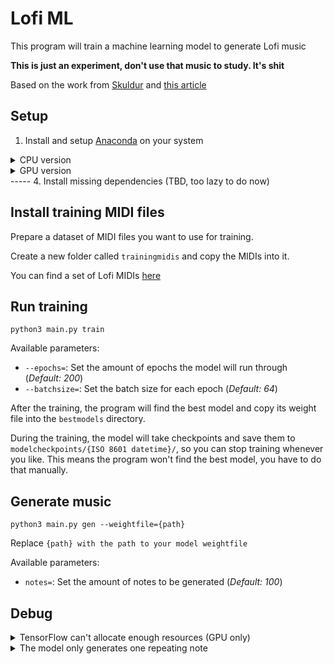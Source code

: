 # Lofi ML

This program will train a machine learning model to generate Lofi music

**This is just an experiment, don't use that music to study. It's shit**

Based on the work from [Skuldur](https://github.com/Skuldur/Classical-Piano-Composer) and [this article](https://towardsdatascience.com/how-to-generate-music-using-a-lstm-neural-network-in-keras-68786834d4c5)

## Setup
1. Install and setup [Anaconda](https://www.anaconda.com) on your system

<details>
<summary>CPU version</summary>

2. Run `conda create -n tensorflow_env tensorflow`
3. Run `conda activate tensorflow_env`
</details>

<details>
<summary>GPU version</summary>

2. `conda create -n tensorflow_gpuenv tensorflow-gpu`
3. `conda activate tensorflow_gpuenv`
</details>
-----
4. Install missing dependencies (TBD, too lazy to do now)

## Install training MIDI files
Prepare a dataset of MIDI files you want to use for training.

Create a new folder called `trainingmidis` and copy the MIDIs into it.

You can find a set of Lofi MIDIs [here](https://www.kaggle.com/datasets/zakarii/lofi-hip-hop-midi?resource=download)

## Run training
`python3 main.py train`

Available parameters:
- `--epochs=`: Set the amount of epochs the model will run through (_Default: 200_)
- `--batchsize=`: Set the batch size for each epoch (_Default: 64_)

After the training, the program will find the best model and copy its weight file into the `bestmodels` directory.

During the training, the model will take checkpoints and save them to `modelcheckpoints/{ISO 8601 datetime}/`, so you can stop training whenever you like. This means the program won't find the best model, you have to do that manually.

## Generate music
`python3 main.py gen --weightfile={path}`

Replace `{path} with the path to your model weightfile`

Available parameters:
- `notes=`: Set the amount of notes to be generated (_Default: 100_)

## Debug
<details>

<summary>TensorFlow can't allocate enough resources (GPU only)</summary>

Run `export TF_FORCE_GPU_ALLOW_GROWTH='true'`

</details>

<details>
<summary>The model only generates one repeating note</summary>

Experiment with the amount of epochs and batch size for training. Loss values < 0.1 seem to work

</details>

